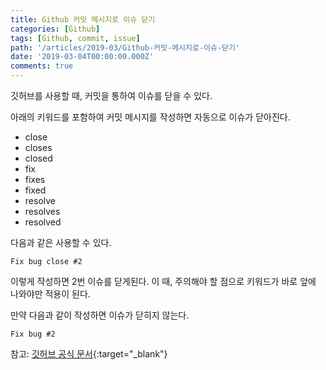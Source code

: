 ```yaml
---
title: Github 커밋 메시지로 이슈 닫기
categories: [Github]
tags: [Github, commit, issue]
path: '/articles/2019-03/Github-커밋-메시지로-이슈-닫기'
date: '2019-03-04T00:00:00.000Z'
comments: true
---
```


깃허브를 사용할 때, 커밋을 통하여 이슈를 닫을 수 있다.

아래의 키워드를 포함하여 커밋 메시지를 작성하면 자동으로 이슈가 닫아진다.

- close
- closes
- closed
- fix
- fixes
- fixed
- resolve
- resolves
- resolved

다음과 같은 사용할 수 있다.

```
Fix bug close #2
```

이렇게 작성하면 2번 이슈를 닫게된다. 이 때, 주의해야 할 점으로 키워드가 바로 앞에 나와야만 적용이 된다.

만약 다음과 같이 작성하면 이슈가 닫히지 않는다.

```
Fix bug #2
```

참고: [깃허브 공식 문서](https://help.github.com/en/articles/closing-issues-using-keywords){:target="\_blank"}

